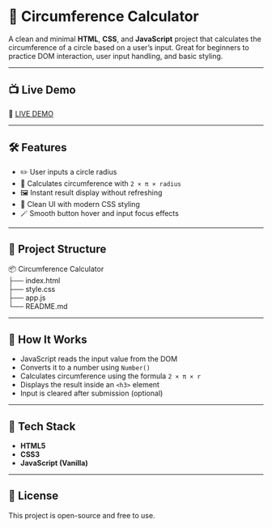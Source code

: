 # 🧮 Circumference Calculator

A clean and minimal **HTML**, **CSS**, and **JavaScript** project that calculates the circumference of a circle based on a user’s input. Great for beginners to practice DOM interaction, user input handling, and basic styling.

---

## 📺 Live Demo

🔗 [LIVE DEMO](https://circumferencecalculator.vercel.app/)

---

## 🛠️ Features

- ✏️ User inputs a circle radius  
- 🧠 Calculates circumference with `2 × π × radius`  
- 🖼️ Instant result display without refreshing  
- 🎨 Clean UI with modern CSS styling  
- 🪄 Smooth button hover and input focus effects  

---

## 📁 Project Structure

📦 Circumference Calculator  
├── index.html  
├── style.css  
├── app.js  
└── README.md

---

## 🧠 How It Works

- JavaScript reads the input value from the DOM  
- Converts it to a number using `Number()`  
- Calculates circumference using the formula `2 × π × r`  
- Displays the result inside an `<h3>` element  
- Input is cleared after submission (optional)

---

## 🧰 Tech Stack

- **HTML5**
- **CSS3**
- **JavaScript (Vanilla)**

---

## 📜 License

This project is open-source and free to use.
